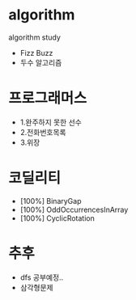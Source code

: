 # algorithm
algorithm study


- Fizz Buzz
- 두수 알고리즘


# 프로그래머스
- 1.완주하지 못한 선수
- 2.전화번호목록
- 3.위장

# 코딜리티
- [100%] BinaryGap
- [100%] OddOccurrencesInArray
- [100%] CyclicRotation

# 추후
- dfs 공부예정..
- 삼각형문제

